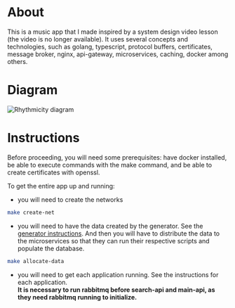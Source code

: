 # About

This is a music app that I made inspired by a system design video lesson (the video is no longer available). It uses several concepts and technologies, such as golang, typescript, protocol buffers, certificates, message broker, nginx, api-gateway, microservices, caching, docker among others.

# Diagram

![Rhythmicity diagram](https://github.com/user-attachments/assets/56c4857c-e97a-43ce-a0eb-be431d3f7465)

# Instructions

Before proceeding, you will need some prerequisites: have docker installed, be able to execute commands with the make command, and be able to create certificates with openssl.

To get the entire app up and running:

- you will need to create the networks

```bash
make create-net
```

- you will need to have the data created by the generator. See the [generator instructions](https://github.com/nichol20/rhythmicity/blob/main/generate-db/README.md#how-to-use). And then you will have to distribute the data to the microservices so that they can run their respective scripts and populate the database.

```bash
make allocate-data
```

- you will need to get each application running. See the instructions for each application.<br/>
  **It is necessary to run rabbitmq before search-api and main-api, as they need rabbitmq running to initialize.**
